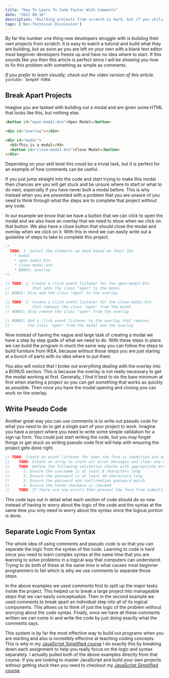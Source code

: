 ```yaml
---
title: "How To Learn To Code Faster With Comments"
date: "2021-08-16"
description: "Building projects from scratch is hard, but if you utilize comments correctly you can make writing projects from scratching trivial."
tags: ['Non-Technical Discussion']
---
```


By far the number one thing new developers struggle with is building their own projects from scratch. It is easy to watch a tutorial and build what they are building, but as soon as you are left on your own with a blank text editor most beginner developers freeze up and have no idea where to start. If this sounds like you then this article is perfect since I will be showing you how to fix this problem with something as simple as comments.

*If you prefer to learn visually, check out the video version of this article.*
`youtube: Qvmp4F-hOKA`

## Break Apart Projects

Imagine you are tasked with building out a modal and are given some HTML that looks like this, but nothing else.
```html
<button id="open-modal-btn">Open Modal</button>

<div id="overlay"></div>

<div id="modal">
  <h3>This is a modal</h3>
  <button id="close-modal-btn">Close Modal</button>
</div>
```
Depending on your skill level this could be a trivial task, but it is perfect for an example of how comments can be useful.

If you just jump straight into the code and start trying to make this modal then chances are you will get stuck and be unsure where to start or what to do next, especially if you have never built a modal before. This is why instead when you are presented with a problem that you are unsure of you need to think through what the steps are to complete that project without any code.

In our example we know that we have a button that we can click to open the modal and we also have an overlay that we need to show when we click on that button. We also have a close button that should close the modal and overlay when we click on it. With this in mind we can easily write out a guideline of steps to take to complete this project.
```js
/*
  TODO: 1. Select the elements we need based on their IDs
    * modal
    * open-modal-btn
    * close-modal-btn
    * BONUS: overlay
*/

// TODO: 2. Create a click event listener for the open-modal-btn
//          that adds the class "open" to the modal
// BONUS: Also add the class "open" to the overlay

// TODO: 3. Create a click event listener for the close-modal-btn
//          that removes the class "open" from the modal
// BONUS: Also remove the class "open" from the overlay

// BONUS: Add a click event listener to the overlay that removes
//        the class "open" from the modal and the overlay
```
Now instead of having the vague and large task of creating a modal we have a step by step guide of what we need to do. With these steps in place we can build the program in much the same way you can follow the steps to build furniture from IKEA, because without those steps you are just staring at a bunch of parts with no idea where to put them.

You also will notice that I broke out everything dealing with the overlay into a BONUS section. This is because the overlay is not really necessary to get the modal working at first. Generally, I find it best to do the bare minimum at first when starting a project so you can get something that works as quickly as possible. Then once you have the modal opening and closing you can work on the overlay.

## Write Pseudo Code

Another great way you can use comments is to write out pseudo code for what you need to do to get a single part of your project to work. Imagine you have a project where you need to write some simple validation for a sign up form. You could just start writing the code, but you may forget things or get stuck so writing pseudo code first will help with ensuring the project gets done right.
```js
// TODO: Create an event listener for when the form is submitted and do the following inside of it.
//    TODO: Create an array to store all error messages and clear any old error messages
//    TODO: Define the following validation checks with appropriate error messages
//      1. Ensure the username is at least 6 characters long
//      2. Ensure the password is at least 10 characters long
//      3. Ensure the password and confirmation password match
//      4. Ensure the terms checkbox is checked
//    TODO: If there are any errors then prevent the form from submitting and show the error messages
```
This code lays out in detail what each section of code should do so now instead of having to worry about the logic of the code and the syntax at the same time you only need to worry about the syntax since the logical portion is done.

## Separate Logic From Syntax

The whole idea of using comments and pseudo code is so that you can separate the logic from the syntax of the code. Learning to code is hard since you need to learn complex syntax at the same time that you are learning to solve problems in a logical way that computers can understand. Trying to do both of these at the same time is what causes most beginner programmers to fail which is why we use comments to separate those steps.

In the above examples we used comments first to split up the major tasks inside the project. This helped us to break a large project into manageable steps that we can easily conceptualize. Then in the second example we used comments to break apart an individual step into all of its logical components. This allows us to think of just the logic of the problem without worrying about the code syntax. Finally, once we have all these comments written we can come in and write the code by just doing exactly what the comments says.

This system is by far the most effective way to build out programs when you are starting and also is incredibly effective at teaching coding concepts. This is why in my [JavaScript Simplified course](https://javascriptsimplified.com) I do exactly this by breaking down each assignment to help you really focus on the logic and syntax separately. I actually pulled both of the above examples directly from that course. If you are looking to master JavaScript and build your own projects without getting stuck then you need to checkout my [JavaScript Simplified course](https://javascriptsimplified.com).